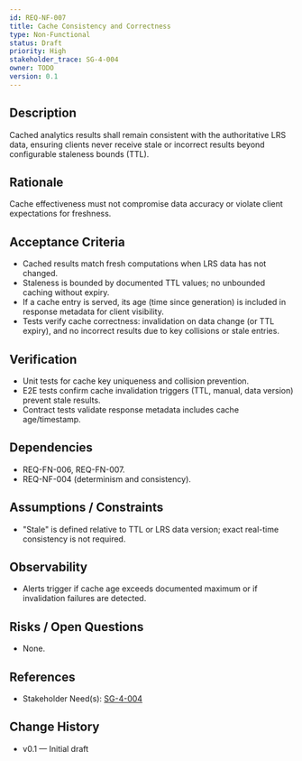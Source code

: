 ```yaml
---
id: REQ-NF-007
title: Cache Consistency and Correctness
type: Non-Functional
status: Draft
priority: High
stakeholder_trace: SG-4-004
owner: TODO
version: 0.1
---
```


## Description
Cached analytics results shall remain consistent with the authoritative LRS data, ensuring clients never receive stale or incorrect results beyond configurable staleness bounds (TTL).

## Rationale
Cache effectiveness must not compromise data accuracy or violate client expectations for freshness.

## Acceptance Criteria
- Cached results match fresh computations when LRS data has not changed.
- Staleness is bounded by documented TTL values; no unbounded caching without expiry.
- If a cache entry is served, its age (time since generation) is included in response metadata for client visibility.
- Tests verify cache correctness: invalidation on data change (or TTL expiry), and no incorrect results due to key collisions or stale entries.

## Verification
- Unit tests for cache key uniqueness and collision prevention.
- E2E tests confirm cache invalidation triggers (TTL, manual, data version) prevent stale results.
- Contract tests validate response metadata includes cache age/timestamp.

## Dependencies
- REQ-FN-006, REQ-FN-007.
- REQ-NF-004 (determinism and consistency).

## Assumptions / Constraints
- "Stale" is defined relative to TTL or LRS data version; exact real-time consistency is not required.

## Observability
- Alerts trigger if cache age exceeds documented maximum or if invalidation failures are detected.

## Risks / Open Questions
- None.

## References
- Stakeholder Need(s): [SG-4-004](../strs-needs/SG-4-004.md)

## Change History
- v0.1 — Initial draft

